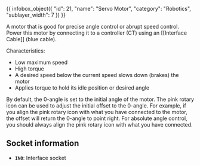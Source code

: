 {{ infobox_object({
	"id": 21,
	"name": "Servo Motor",
	"category": "Robotics",
	"sublayer_width": 7
}) }}

A motor that is good for precise angle control or abrupt speed control. Power this motor by connecting it to a controller (CT) using an [[Interface Cable]] (blue cable).

Characteristics:
* Low maximum speed
* High torque
* A desired speed below the current speed slows down (brakes) the motor
* Applies torque to hold its idle position or desired angle

By default, the 0-angle is set to the initial angle of the motor. The pink rotary icon can be used to adjust the initial offset to the 0-angle. For example, if you align the pink rotary icon with what you have connected to the motor, the offset will return the 0-angle to point right. For absolute angle control, you should always align the pink rotary icon with what you have connected.

## Socket information
- **`IN0`**: Interface socket
